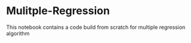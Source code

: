# Mulitple-Regression
This notebook contains a code build from scratch for multiple regression algorithm
